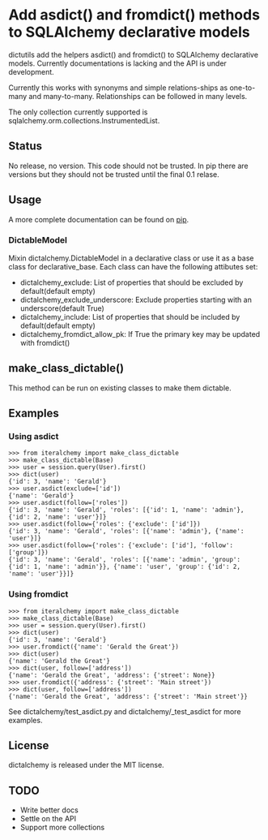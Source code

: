 # Add asdict() and fromdict() methods to SQLAlchemy declarative models

dictutils add the helpers asdict() and fromdict() to SQLAlchemy declarative models. Currently documentations is lacking and the API is under development.

Currently this works with synonyms and simple relations-ships as one-to-many and many-to-many. Relationships can be followed in many levels.

The only collection currently supported is sqlalchemy.orm.collections.InstrumentedList.

## Status

No release, no version. This code should not be trusted. In pip there are versions but they should not be trusted until the final 0.1 relase.

## Usage

A more complete documentation can be found on [pip](http://pythonhosted.org/dictalchemy/dictalchemy.html).

### DictableModel

Mixin dictalchemy.DictableModel in a declarative class or use it as a base class for declarative\_base. Each class can have the following attibutes set:

* dictalchemy\_exclude: List of properties that should be excluded by default(default empty)
* dictalchemy\_exclude\_underscore: Exclude properties starting with an underscore(default True)
* dictalchemy\_include: List of properties that should be included by default(default empty)
* dictalchemy\_fromdict\_allow\_pk: If True the primary key may be updated with fromdict()

## make\_class\_dictable()

This method can be run on existing classes to make them dictable.

## Examples

### Using asdict

```
>>> from iteralchemy import make_class_dictable
>>> make_class_dictable(Base)
>>> user = session.query(User).first()
>>> dict(user)
{'id': 3, 'name': 'Gerald'}
>>> user.asdict(exclude=['id'])
{'name': 'Gerald'}
>>> user.asdict(follow=['roles'])
{'id': 3, 'name': 'Gerald', 'roles': [{'id': 1, 'name': 'admin'}, {'id': 2, 'name': 'user'}]}
>>> user.asdict(follow={'roles': {'exclude': ['id']})
{'id': 3, 'name': 'Gerald', 'roles': [{'name': 'admin'}, {'name': 'user'}]}
>>> user.asdict(follow={'roles': {'exclude': ['id'], 'follow': ['group']})
{'id': 3, 'name': 'Gerald', 'roles': [{'name': 'admin', 'group': {'id': 1, 'name': 'admin'}}, {'name': 'user', 'group': {'id': 2, 'name': 'user'}}]}

```

### Using fromdict

```
>>> from iteralchemy import make_class_dictable
>>> make_class_dictable(Base)
>>> user = session.query(User).first()
>>> dict(user)
{'id': 3, 'name': 'Gerald'}
>>> user.fromdict({'name': 'Gerald the Great'})
>>> dict(user)
{'name': 'Gerald the Great'}
>>> dict(user, follow=['address'])
{'name': 'Gerald the Great', 'address': {'street': None}}
>>> user.fromdict({'address': {'street': 'Main street'})
>>> dict(user, follow=['address'])
{'name': 'Gerald the Great', 'address': {'street': 'Main street'}}
```

See dictalchemy/test\_asdict.py and dictalchemy/\_test\_asdict for more examples.


## License

dictalchemy is released under the MIT license.


## TODO

* Write better docs
* Settle on the API
* Support more collections
